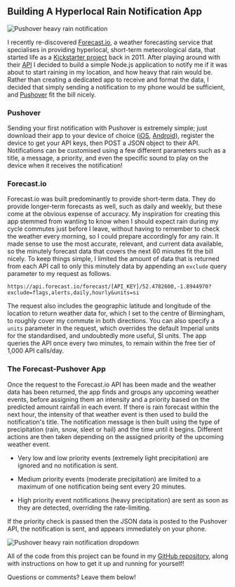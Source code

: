 
## Building A Hyperlocal Rain Notification App

![Pushover heavy rain notification](/blog/images/forecast-pushover-notification.png)

I recently re-discovered [Forecast.io](https://www.forecast.io), a weather forecasting service that specialises in providing hyperlocal, short-term meteorological data, that started life as a [Kickstarter project](https://www.kickstarter.com/projects/jackadam/dark-sky-hyperlocal-weather-prediction-and-visuali) back in 2011. After playing around with their [API](https://developer.forecast.io/docs/v2) I decided to build a simple Node.js application to notify me if it was about to start raining in my location, and how heavy that rain would be. Rather than creating a dedicated app to receive and format the data, I decided that simply sending a notification to my phone would be sufficient, and [Pushover](https://pushover.net/) fit the bill nicely.

### Pushover

Sending your first notification with Pushover is extremely simple; just download their app to your device of choice ([iOS](https://itunes.apple.com/gb/app/pushover-notifications/id506088175), [Android](https://play.google.com/store/apps/details?id=net.superblock.pushover)), register the device to get your API keys, then POST a JSON object to their API. Notifications can be customised using a few different parameters such as a title, a message, a priority, and even the specific sound to play on the device when it receives the notification!

### Forecast.io

Forecast.io was built predominantly to provide short-term data. They do provide longer-term forecasts as well, such as daily and weekly, but these come at the obvious expense of accuracy. My inspiration for creating this app stemmed from wanting to know when I should expect rain during my cycle commutes just before I leave, without having to remember to check the weather every morning, so I could prepare accordingly for any rain. It made sense to use the most accurate, relevant, and current data available, so the minutely forecast data that covers the next 60 minutes fit the bill nicely. To keep things simple, I limited the amount of data that is returned from each API call to only this minutely data by appending an `exclude` query parameter to my request as follows.

```http
https://api.forecast.io/forecast/[API_KEY]/52.4782600,-1.8944970?exclude=flags,alerts,daily,hourly&units=si
```
The request also includes the geographic latitude and longitude of the location to return weather data for, which I set to the centre of Birmingham, to roughly cover my commute in both directions. You can also specify a `units` parameter in the request, which overrides the default Imperial units for the standardised, and undoubtedly more useful, SI units. The app queries the API once every two minutes, to remain within the free tier of 1,000 API calls/day.

### The Forecast-Pushover App

Once the request to the Forecast.io API has been made and the weather data has been returned, the app finds and groups any upcoming weather events, before assigning them an intensity and a priority based on the predicted amount rainfall in each event. If there is rain forecast within the next hour, the intensity of that weather event is then used to build the notification's title. The notification message is then built using the type of precipitation (rain, snow, sleet or hail) and the time until it begins. Different actions are then taken depending on the assigned priority of the upcoming weather event.

- Very low and low priority events (extremely light precipitation) are ignored and no notification is sent.

- Medium priority events (moderate precipitation) are limited to a maximum of one notification being sent every 20 minutes.

- High priority event notifications (heavy precipitation) are sent as soon as they are detected, overriding the rate-limiting.

If the priority check is passed then the JSON data is posted to the Pushover API, the notification is sent, and appears immediately on your phone.

![Pushover heavy rain notification dropdown](/blog/images/forecast-pushover-notification-dropdown.png)

All of the code from this project can be found in my [GitHub repository](https://github.com/joshfarrant/forecast-pushover "forecast-pushover"), along with instructions on how to get it up and running for yourself!

Questions or comments? Leave them below!